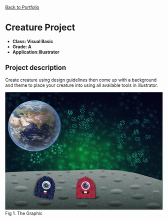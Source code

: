 [Back to Portfolio](./)

Creature Project
===============

-   **Class: Visual Basic** 
-   **Grade: A**
-   **Application:Illustrator**

## Project description

Create creature using design guidelines then come up with a background and theme to place your creature into using all available tools in illustrator.

![Graphic](images/cg.png)
Fig 1. The Graphic


